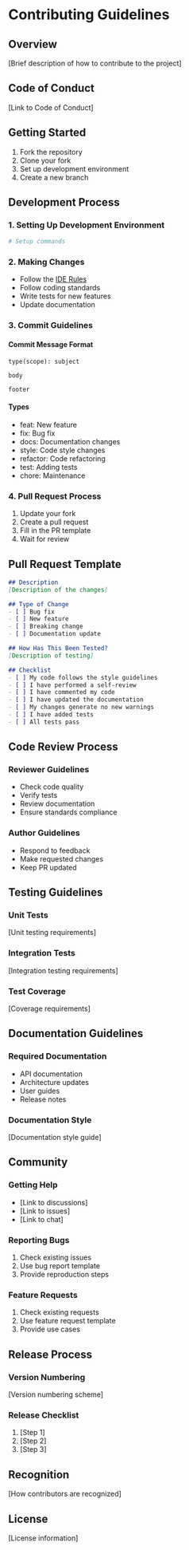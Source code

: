 # Contributing Guidelines

## Overview
[Brief description of how to contribute to the project]

## Code of Conduct
[Link to Code of Conduct]

## Getting Started
1. Fork the repository
2. Clone your fork
3. Set up development environment
4. Create a new branch

## Development Process
### 1. Setting Up Development Environment
```bash
# Setup commands
```

### 2. Making Changes
- Follow the [IDE Rules](../ide-rules.md)
- Follow coding standards
- Write tests for new features
- Update documentation

### 3. Commit Guidelines
#### Commit Message Format
```
type(scope): subject

body

footer
```

#### Types
- feat: New feature
- fix: Bug fix
- docs: Documentation changes
- style: Code style changes
- refactor: Code refactoring
- test: Adding tests
- chore: Maintenance

### 4. Pull Request Process
1. Update your fork
2. Create a pull request
3. Fill in the PR template
4. Wait for review

## Pull Request Template
```markdown
## Description
[Description of the changes]

## Type of Change
- [ ] Bug fix
- [ ] New feature
- [ ] Breaking change
- [ ] Documentation update

## How Has This Been Tested?
[Description of testing]

## Checklist
- [ ] My code follows the style guidelines
- [ ] I have performed a self-review
- [ ] I have commented my code
- [ ] I have updated the documentation
- [ ] My changes generate no new warnings
- [ ] I have added tests
- [ ] All tests pass
```

## Code Review Process
### Reviewer Guidelines
- Check code quality
- Verify tests
- Review documentation
- Ensure standards compliance

### Author Guidelines
- Respond to feedback
- Make requested changes
- Keep PR updated

## Testing Guidelines
### Unit Tests
[Unit testing requirements]

### Integration Tests
[Integration testing requirements]

### Test Coverage
[Coverage requirements]

## Documentation Guidelines
### Required Documentation
- API documentation
- Architecture updates
- User guides
- Release notes

### Documentation Style
[Documentation style guide]

## Community
### Getting Help
- [Link to discussions]
- [Link to issues]
- [Link to chat]

### Reporting Bugs
1. Check existing issues
2. Use bug report template
3. Provide reproduction steps

### Feature Requests
1. Check existing requests
2. Use feature request template
3. Provide use cases

## Release Process
### Version Numbering
[Version numbering scheme]

### Release Checklist
1. [Step 1]
2. [Step 2]
3. [Step 3]

## Recognition
[How contributors are recognized]

## License
[License information] 